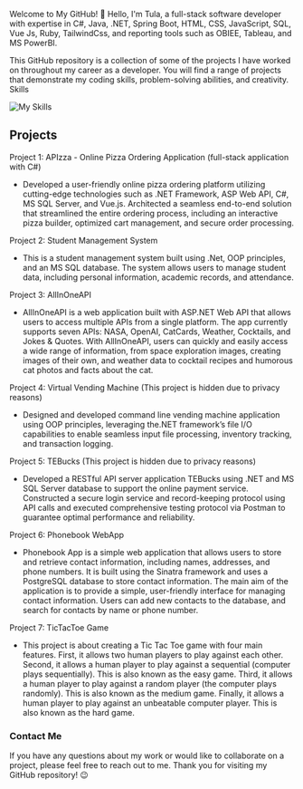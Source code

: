 Welcome to My GitHub!
👋 Hello, I'm Tula, a full-stack software developer with expertise in C#, Java, .NET, Spring Boot, HTML, CSS, JavaScript, SQL, Vue Js, Ruby, TailwindCss, and reporting tools such as OBIEE, Tableau, and MS PowerBI.

This GitHub repository is a collection of some of the projects I have worked on throughout my career as a developer. You will find a range of projects that demonstrate my coding skills, problem-solving abilities, and creativity.
Skills

![My Skills](https://skillicons.dev/icons?i=cs,dotnet,java,visualstudio,vscode,gitlab,html,css,vue,js,idea,ruby,postgres,postman,github)
## Projects

Project 1: APIzza - Online Pizza Ordering Application (full-stack application with C#)
* Developed a user-friendly online pizza ordering platform utilizing cutting-edge technologies such as .NET Framework, ASP Web API, C#, MS SQL Server, and Vue.js. Architected a seamless end-to-end solution that streamlined the entire ordering process, including an interactive pizza builder, optimized cart management, and secure order processing.


Project 2: Student Management System
* This is a student management system built using .Net, OOP principles, and an MS SQL database. The system allows users to manage student data, including personal information, academic records, and attendance.

Project 3: AllInOneAPI
* AllInOneAPI is a web application built with ASP.NET Web API that allows users to access multiple APIs from a single platform. The app currently supports seven APIs: NASA, OpenAI, CatCards, Weather, Cocktails, and Jokes & Quotes. With AllInOneAPI, users can quickly and easily access a wide range of information, from space exploration images, creating images of their own, and weather data to cocktail recipes and humorous cat photos and facts about the cat.
 
Project 4: Virtual Vending Machine (This project is hidden due to privacy reasons)
* Designed and developed command line vending machine application using OOP principles, leveraging the.NET framework’s file I/O capabilities to enable seamless input file processing, inventory tracking, and transaction logging.

Project 5: TEBucks (This project is hidden due to privacy reasons)
* Developed a RESTful API server application TEBucks using .NET and MS SQL Server database to support the online payment service. Constructed a secure login service and record-keeping protocol using API calls and executed comprehensive testing protocol via Postman to guarantee optimal performance and reliability.

Project 6: Phonebook WebApp
* Phonebook App is a simple web application that allows users to store and retrieve contact information, including names, addresses, and phone numbers. It is built using the Sinatra framework and uses a PostgreSQL database to store contact information. The main aim of the application is to provide a simple, user-friendly interface for managing contact information. Users can add new contacts to the database, and search for contacts by name or phone number.

Project 7: TicTacToe Game
* This project is about creating a Tic Tac Toe game with four main features. First, it allows two human players to play against each other. Second, it allows a human player to play against a sequential (computer plays sequentially). This is also known as the easy game. Third, it allows a human player to play against a random player (the computer plays randomly). This is also known as the medium game. Finally, it allows a human player to play against an unbeatable computer player. This is also known as the hard game.
### Contact Me
If you have any questions about my work or would like to collaborate on a project, please feel free to reach out to me.
Thank you for visiting my GitHub repository! :wink:
